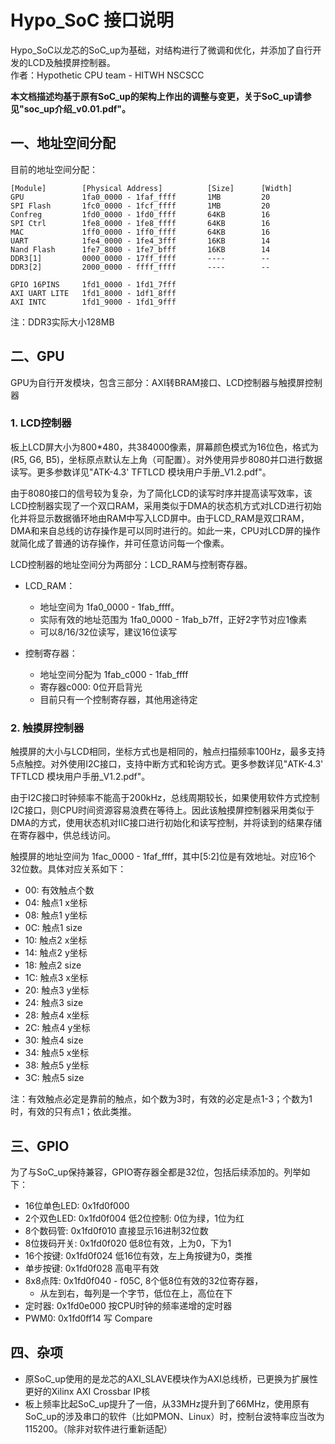 # Hypo_SoC 接口说明
Hypo_SoC以龙芯的SoC_up为基础，对结构进行了微调和优化，并添加了自行开发的LCD及触摸屏控制器。  
作者：Hypothetic CPU team - HITWH NSCSCC  

**本文档描述均基于原有SoC_up的架构上作出的调整与变更，关于SoC_up请参见"soc_up介绍_v0.01.pdf"。**

## 一、地址空间分配

目前的地址空间分配：

    [Module]        [Physical Address]          [Size]      [Width]
    GPU             1fa0_0000 - 1faf_ffff       1MB         20
    SPI Flash       1fc0_0000 - 1fcf_ffff       1MB         20
    Confreg         1fd0_0000 - 1fd0_ffff       64KB        16
    SPI Ctrl        1fe8_0000 - 1fe8_ffff       64KB        16
    MAC             1ff0_0000 - 1ff0_ffff       64KB        16
    UART            1fe4_0000 - 1fe4_3fff       16KB        14
    Nand Flash      1fe7_8000 - 1fe7_bfff       16KB        14
    DDR3[1]         0000_0000 - 17ff_ffff       ----        --
    DDR3[2]         2000_0000 - ffff_ffff       ----        --
    
    GPIO 16PINS     1fd1_0000 - 1fd1_7fff
    AXI UART LITE   1fd1_8000 - 1df1_8fff
    AXI INTC        1fd1_9000 - 1fd1_9fff

注：DDR3实际大小128MB

## 二、GPU
GPU为自行开发模块，包含三部分：AXI转BRAM接口、LCD控制器与触摸屏控制器

### 1. LCD控制器
板上LCD屏大小为800*480，共384000像素，屏幕颜色模式为16位色，格式为(R5, G6, B5)，坐标原点默认左上角（可配置）。对外使用异步8080并口进行数据读写。更多参数详见"ATK-4.3' TFTLCD 模块用户手册_V1.2.pdf"。

由于8080接口的信号较为复杂，为了简化LCD的读写时序并提高读写效率，该LCD控制器实现了一个双口RAM，采用类似于DMA的状态机方式对LCD进行初始化并将显示数据循环地由RAM中写入LCD屏中。由于LCD_RAM是双口RAM，DMA和来自总线的访存操作是可以同时进行的。如此一来，CPU对LCD屏的操作就简化成了普通的访存操作，并可任意访问每一个像素。

LCD控制器的地址空间分为两部分：LCD_RAM与控制寄存器。
- LCD_RAM：
  - 地址空间为 1fa0_0000 - 1fab_ffff。
  - 实际有效的地址范围为 1fa0_0000 - 1fab_b7ff，正好2字节对应1像素
  - 可以8/16/32位读写，建议16位读写
  
- 控制寄存器：
  - 地址空间分配为 1fab_c000 - 1fab_ffff
  - 寄存器c000: 0位开启背光
  - 目前只有一个控制寄存器，其他用途待定

### 2. 触摸屏控制器
触摸屏的大小与LCD相同，坐标方式也是相同的，触点扫描频率100Hz，最多支持5点触控。对外使用I2C接口，支持中断方式和轮询方式。更多参数详见"ATK-4.3' TFTLCD 模块用户手册_V1.2.pdf"。

由于I2C接口时钟频率不能高于200kHz，总线周期较长，如果使用软件方式控制I2C接口，则CPU时间资源容易浪费在等待上。因此该触摸屏控制器采用类似于DMA的方式，使用状态机对IIC接口进行初始化和读写控制，并将读到的结果存储在寄存器中，供总线访问。

触摸屏的地址空间为 1fac_0000 - 1faf_ffff，其中[5:2]位是有效地址。对应16个32位数。具体对应关系如下：
- 00: 有效触点个数
- 04: 触点1 x坐标
- 08: 触点1 y坐标
- 0C: 触点1 size
- 10: 触点2 x坐标
- 14: 触点2 y坐标
- 18: 触点2 size
- 1C: 触点3 x坐标
- 20: 触点3 y坐标
- 24: 触点3 size
- 28: 触点4 x坐标
- 2C: 触点4 y坐标
- 30: 触点4 size
- 34: 触点5 x坐标
- 38: 触点5 y坐标
- 3C: 触点5 size

注：有效触点必定是靠前的触点，如个数为3时，有效的必定是点1-3；个数为1时，有效的只有点1；依此类推。

## 三、GPIO

为了与SoC_up保持兼容，GPIO寄存器全都是32位，包括后续添加的。列举如下：
- 16位单色LED: 0x1fd0f000
- 2个双色LED:  0x1fd0f004 低2位控制: 0位为绿，1位为红
- 8个数码管:   0x1fd0f010 直接显示16进制32位数
- 8位拨码开关: 0x1fd0f020 低8位有效，上为0，下为1
- 16个按键:    0x1fd0f024 低16位有效，左上角按键为0，类推
- 单步按键:    0x1fd0f028 高电平有效
- 8x8点阵:     0x1fd0f040 - f05C, 8个低8位有效的32位寄存器，
  - 从左到右，每列是一个字节，低位在上，高位在下
- 定时器:      0x1fd0e000 按CPU时钟的频率递增的定时器
- PWM0:    0x1fd0ff14 写 Compare

## 四、杂项
- 原SoC_up使用的是龙芯的AXI_SLAVE模块作为AXI总线桥，已更换为扩展性更好的Xilinx AXI Crossbar IP核
- 板上频率比起SoC_up提升了一倍，从33MHz提升到了66MHz，使用原有SoC_up的涉及串口的软件（比如PMON、Linux）时，控制台波特率应当改为115200。（除非对软件进行重新适配）